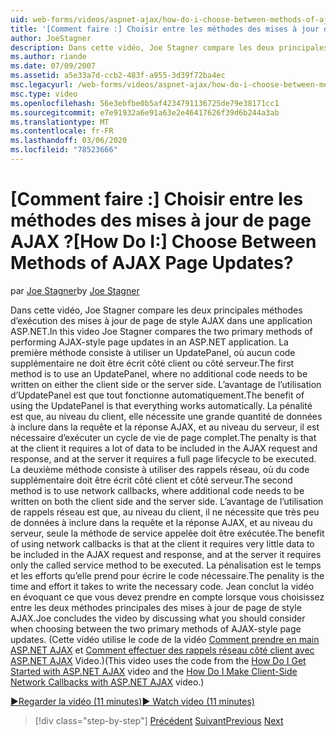```yaml
---
uid: web-forms/videos/aspnet-ajax/how-do-i-choose-between-methods-of-ajax-page-updates
title: '[Comment faire :] Choisir entre les méthodes des mises à jour de page AJAX ? | Microsoft Docs'
author: JoeStagner
description: Dans cette vidéo, Joe Stagner compare les deux principales méthodes d’exécution des mises à jour de page de style AJAX dans une application ASP.NET. La première méthode consiste à utiliser un UPD...
ms.author: riande
ms.date: 07/09/2007
ms.assetid: a5e33a7d-ccb2-483f-a955-3d39f72ba4ec
msc.legacyurl: /web-forms/videos/aspnet-ajax/how-do-i-choose-between-methods-of-ajax-page-updates
msc.type: video
ms.openlocfilehash: 56e3ebfbe0b5af4234791136725de79e38171cc1
ms.sourcegitcommit: e7e91932a6e91a63e2e46417626f39d6b244a3ab
ms.translationtype: MT
ms.contentlocale: fr-FR
ms.lasthandoff: 03/06/2020
ms.locfileid: "78523666"
---
```

# <a name="how-do-i-choose-between-methods-of-ajax-page-updates"></a><span data-ttu-id="e9847-105">[Comment faire :] Choisir entre les méthodes des mises à jour de page AJAX ?</span><span class="sxs-lookup"><span data-stu-id="e9847-105">[How Do I:] Choose Between Methods of AJAX Page Updates?</span></span>

<span data-ttu-id="e9847-106">par [Joe Stagner](https://github.com/JoeStagner)</span><span class="sxs-lookup"><span data-stu-id="e9847-106">by [Joe Stagner](https://github.com/JoeStagner)</span></span>

<span data-ttu-id="e9847-107">Dans cette vidéo, Joe Stagner compare les deux principales méthodes d’exécution des mises à jour de page de style AJAX dans une application ASP.NET.</span><span class="sxs-lookup"><span data-stu-id="e9847-107">In this video Joe Stagner compares the two primary methods of performing AJAX-style page updates in an ASP.NET application.</span></span> <span data-ttu-id="e9847-108">La première méthode consiste à utiliser un UpdatePanel, où aucun code supplémentaire ne doit être écrit côté client ou côté serveur.</span><span class="sxs-lookup"><span data-stu-id="e9847-108">The first method is to use an UpdatePanel, where no additional code needs to be written on either the client side or the server side.</span></span> <span data-ttu-id="e9847-109">L’avantage de l’utilisation d’UpdatePanel est que tout fonctionne automatiquement.</span><span class="sxs-lookup"><span data-stu-id="e9847-109">The benefit of using the UpdatePanel is that everything works automatically.</span></span> <span data-ttu-id="e9847-110">La pénalité est que, au niveau du client, elle nécessite une grande quantité de données à inclure dans la requête et la réponse AJAX, et au niveau du serveur, il est nécessaire d’exécuter un cycle de vie de page complet.</span><span class="sxs-lookup"><span data-stu-id="e9847-110">The penalty is that at the client it requires a lot of data to be included in the AJAX request and response, and at the server it requires a full page lifecycle to be executed.</span></span> <span data-ttu-id="e9847-111">La deuxième méthode consiste à utiliser des rappels réseau, où du code supplémentaire doit être écrit côté client et côté serveur.</span><span class="sxs-lookup"><span data-stu-id="e9847-111">The second method is to use network callbacks, where additional code needs to be written on both the client side and the server side.</span></span> <span data-ttu-id="e9847-112">L’avantage de l’utilisation de rappels réseau est que, au niveau du client, il ne nécessite que très peu de données à inclure dans la requête et la réponse AJAX, et au niveau du serveur, seule la méthode de service appelée doit être exécutée.</span><span class="sxs-lookup"><span data-stu-id="e9847-112">The benefit of using network callbacks is that at the client it requires very little data to be included in the AJAX request and response, and at the server it requires only the called service method to be executed.</span></span> <span data-ttu-id="e9847-113">La pénalisation est le temps et les efforts qu’elle prend pour écrire le code nécessaire.</span><span class="sxs-lookup"><span data-stu-id="e9847-113">The penality is the time and effort it takes to write the necessary code.</span></span> <span data-ttu-id="e9847-114">Jean conclut la vidéo en évoquant ce que vous devez prendre en compte lorsque vous choisissez entre les deux méthodes principales des mises à jour de page de style AJAX.</span><span class="sxs-lookup"><span data-stu-id="e9847-114">Joe concludes the video by discussing what you should consider when choosing between the two primary methods of AJAX-style page updates.</span></span> <span data-ttu-id="e9847-115">(Cette vidéo utilise le code de la vidéo [Comment prendre en main ASP.NET AJAX](how-do-i-get-started-with-aspnet-ajax.md) et [Comment effectuer des rappels réseau côté client avec ASP.NET AJAX](how-do-i-make-client-side-network-callbacks-with-aspnet-ajax.md) Video.)</span><span class="sxs-lookup"><span data-stu-id="e9847-115">(This video uses the code from the [How Do I Get Started with ASP.NET AJAX](how-do-i-get-started-with-aspnet-ajax.md) video and the [How Do I Make Client-Side Network Callbacks with ASP.NET AJAX](how-do-i-make-client-side-network-callbacks-with-aspnet-ajax.md) video.)</span></span>

[<span data-ttu-id="e9847-116">&#9654;Regarder la vidéo (11 minutes)</span><span class="sxs-lookup"><span data-stu-id="e9847-116">&#9654; Watch video (11 minutes)</span></span>](https://channel9.msdn.com/Blogs/ASP-NET-Site-Videos/how-do-i-choose-between-methods-of-ajax-page-updates)

> [!div class="step-by-step"]
> <span data-ttu-id="e9847-117">[Précédent](how-do-i-update-multiple-regions-of-a-page-with-aspnet-ajax.md)
> [Suivant](how-do-i-use-other-javascript-user-interface-libraries-with-aspnet-ajax.md)</span><span class="sxs-lookup"><span data-stu-id="e9847-117">[Previous](how-do-i-update-multiple-regions-of-a-page-with-aspnet-ajax.md)
[Next](how-do-i-use-other-javascript-user-interface-libraries-with-aspnet-ajax.md)</span></span>

